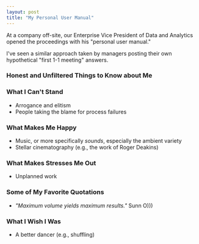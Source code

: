 ```yaml
---
layout: post
title: "My Personal User Manual"
---
```


At a company off-site, our Enterprise Vice President of Data and Analytics opened
the proceedings with his "personal user manual."

I've seen a similar approach taken by managers posting their own hypothetical
"first 1-1 meeting" answers.


### Honest and Unfiltered Things to Know about Me

### What I Can't Stand

* Arrogance and elitism
* People taking the blame for process failures

### What Makes Me Happy

* Music, or more specifically _sounds_, especially the ambient variety
* Stellar cinematography (e.g., the work of Roger Deakins)


### What Makes Stresses Me Out

* Unplanned work


### Some of My Favorite Quotations

* _"Maximum volume yields maximum results."_ Sunn O)))


### What I Wish I Was

* A better dancer (e.g., shuffling)
